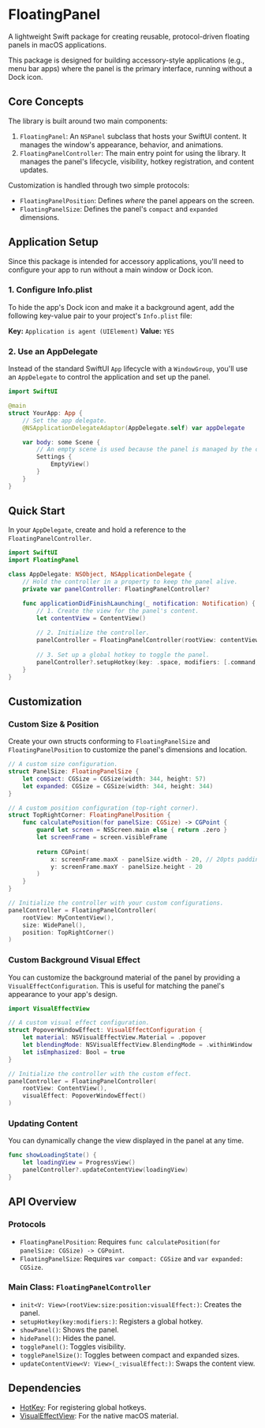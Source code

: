 # FloatingPanel

A lightweight Swift package for creating reusable, protocol-driven floating panels in macOS applications.

This package is designed for building accessory-style applications (e.g., menu bar apps) where the panel is the primary interface, running without a Dock icon.

## Core Concepts

The library is built around two main components:

1.  `FloatingPanel`: An `NSPanel` subclass that hosts your SwiftUI content. It manages the window's appearance, behavior, and animations.
2.  `FloatingPanelController`: The main entry point for using the library. It manages the panel's lifecycle, visibility, hotkey registration, and content updates.

Customization is handled through two simple protocols:

-   `FloatingPanelPosition`: Defines *where* the panel appears on the screen.
-   `FloatingPanelSize`: Defines the panel's `compact` and `expanded` dimensions.

## Application Setup

Since this package is intended for accessory applications, you'll need to configure your app to run without a main window or Dock icon.

### 1. Configure Info.plist

To hide the app's Dock icon and make it a background agent, add the following key-value pair to your project's `Info.plist` file:

**Key:** `Application is agent (UIElement)`
**Value:** `YES`

### 2. Use an AppDelegate

Instead of the standard SwiftUI `App` lifecycle with a `WindowGroup`, you'll use an `AppDelegate` to control the application and set up the panel.

```swift
import SwiftUI

@main
struct YourApp: App {
    // Set the app delegate.
    @NSApplicationDelegateAdaptor(AppDelegate.self) var appDelegate

    var body: some Scene {
        // An empty scene is used because the panel is managed by the controller.
        Settings {
            EmptyView()
        }
    }
}
```

## Quick Start

In your `AppDelegate`, create and hold a reference to the `FloatingPanelController`.

```swift
import SwiftUI
import FloatingPanel

class AppDelegate: NSObject, NSApplicationDelegate {
    // Hold the controller in a property to keep the panel alive.
    private var panelController: FloatingPanelController?

    func applicationDidFinishLaunching(_ notification: Notification) {
        // 1. Create the view for the panel's content.
        let contentView = ContentView()
        
        // 2. Initialize the controller.
        panelController = FloatingPanelController(rootView: contentView)
        
        // 3. Set up a global hotkey to toggle the panel.
        panelController?.setupHotkey(key: .space, modifiers: [.command, .option])
    }
}
```

## Customization

### Custom Size & Position

Create your own structs conforming to `FloatingPanelSize` and `FloatingPanelPosition` to customize the panel's dimensions and location.

```swift
// A custom size configuration.
struct PanelSize: FloatingPanelSize {
    let compact: CGSize = CGSize(width: 344, height: 57)
    let expanded: CGSize = CGSize(width: 344, height: 344)
}

// A custom position configuration (top-right corner).
struct TopRightCorner: FloatingPanelPosition {
    func calculatePosition(for panelSize: CGSize) -> CGPoint {
        guard let screen = NSScreen.main else { return .zero }
        let screenFrame = screen.visibleFrame
        
        return CGPoint(
            x: screenFrame.maxX - panelSize.width - 20, // 20pts padding
            y: screenFrame.maxY - panelSize.height - 20
        )
    }
}

// Initialize the controller with your custom configurations.
panelController = FloatingPanelController(
    rootView: MyContentView(),
    size: WidePanel(),
    position: TopRightCorner()
)
```

### Custom Background Visual Effect

You can customize the background material of the panel by providing a `VisualEffectConfiguration`. This is useful for matching the panel's appearance to your app's design.

```swift
import VisualEffectView

// A custom visual effect configuration.
struct PopoverWindowEffect: VisualEffectConfiguration {
    let material: NSVisualEffectView.Material = .popover
    let blendingMode: NSVisualEffectView.BlendingMode = .withinWindow
    let isEmphasized: Bool = true
}

// Initialize the controller with the custom effect.
panelController = FloatingPanelController(
    rootView: ContentView(),
    visualEffect: PopoverWindowEffect()
)
```

### Updating Content

You can dynamically change the view displayed in the panel at any time.

```swift
func showLoadingState() {
    let loadingView = ProgressView()
    panelController?.updateContentView(loadingView)
}
```

## API Overview

### Protocols

-   `FloatingPanelPosition`: Requires `func calculatePosition(for panelSize: CGSize) -> CGPoint`.
-   `FloatingPanelSize`: Requires `var compact: CGSize` and `var expanded: CGSize`.

### Main Class: `FloatingPanelController`

-   `init<V: View>(rootView:size:position:visualEffect:)`: Creates the panel.
-   `setupHotkey(key:modifiers:)`: Registers a global hotkey.
-   `showPanel()`: Shows the panel.
-   `hidePanel()`: Hides the panel.
-   `togglePanel()`: Toggles visibility.
-   `togglePanelSize()`: Toggles between compact and expanded sizes.
-   `updateContentView<V: View>(_:visualEffect:)`: Swaps the content view.

## Dependencies

-   [HotKey](https://github.com/soffes/HotKey): For registering global hotkeys.
-   [VisualEffectView](https://github.com/euclidaxiom/VisualEffectView): For the native macOS material.
